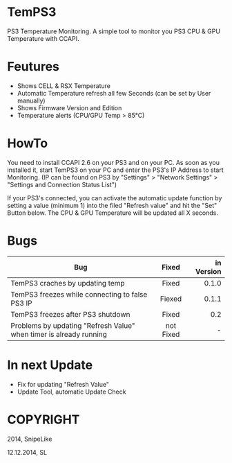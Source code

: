 # TemPS3

PS3 Temperature Monitoring.
A simple tool to monitor you PS3 CPU & GPU Temperature with CCAPI.

# Feutures
- Shows CELL & RSX Temperature
- Automatic Temperature refresh all few Seconds (can be set by User manually)
- Shows Firmware Version and Edition
- Temperature alerts (CPU/GPU Temp > 85°C)

# HowTo
You need to install CCAPI 2.6 on your PS3 and on your PC.
As soon as you installed it, start TemPS3 on your PC and enter the PS3's IP Address
to start Monitoring. (IP can be found on PS3 by "Settings" > "Network Settings" > "Settings and Connection Status List")

If your PS3's connected, you can activate the automatic update function by setting a value (minimum 1) into the
filed "Refresh value" and hit the "Set" Button below. The CPU & GPU Temperature will be updated all X seconds.

# Bugs
| Bug           | Fixed          | in Version  |
| ------------- |:--------------:| -----------:|
| TemPS3 craches by updating temp | Fixed | 0.1.0 |
| TemPS3 freezes while connecting to false PS3 IP | Fiexed | 0.1.1 |
| TemPS3 freezes after PS3 shutdown | Fixed | 0.2 |
| Problems by updating "Refresh Value" when timer is already running | not Fixed | - |

# In next Update
- Fix for updating "Refresh Value"
- Update Tool, automatic Update Check

# COPYRIGHT
2014, SnipeLike

12.12.2014, SL
